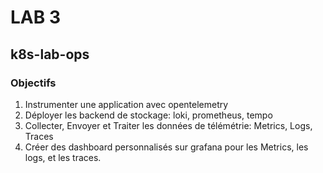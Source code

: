# LAB 3
## k8s-lab-ops
### Objectifs
1. Instrumenter une application avec opentelemetry
2. Déployer les backend de stockage: loki, prometheus, tempo
3. Collecter, Envoyer et Traiter les données de télémétrie: Metrics, Logs, Traces
4. Créer des dashboard personnalisés sur grafana pour les Metrics, les logs, et les traces.
